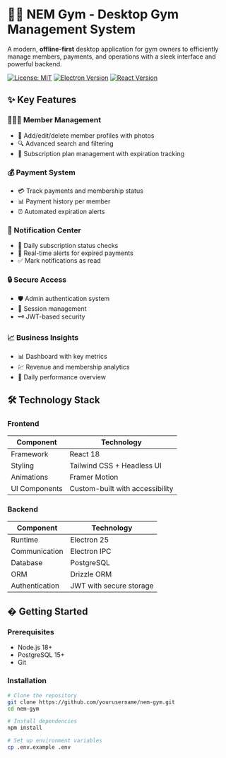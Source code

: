# 🏋️‍♂️ NEM Gym - Desktop Gym Management System



A modern, **offline-first** desktop application for gym owners to efficiently manage members, payments, and operations with a sleek interface and powerful backend.

[![License: MIT](https://img.shields.io/badge/License-MIT-blue.svg)](https://opensource.org/licenses/MIT)
[![Electron Version](https://img.shields.io/badge/Electron-25.0.0-blue)](https://www.electronjs.org/)
[![React Version](https://img.shields.io/badge/React-18.2.0-61DAFB)](https://reactjs.org/)

## ✨ Key Features

### 🧑‍🤝‍🧑 Member Management
- 📝 Add/edit/delete member profiles with photos
- 🔍 Advanced search and filtering
- 📅 Subscription plan management with expiration tracking

### 💰 Payment System
- 💳 Track payments and membership status
- 📊 Payment history per member
- ⏰ Automated expiration alerts

### 🔔 Notification Center
- 🔄 Daily subscription status checks
- 📩 Real-time alerts for expired payments
- ✅ Mark notifications as read

### 🔒 Secure Access
- 🛡️ Admin authentication system
- 🔐 Session management
- 🗝️ JWT-based security

### 📈 Business Insights
- 📊 Dashboard with key metrics
- 💹 Revenue and membership analytics
- 📆 Daily performance overview

## 🛠 Technology Stack

### Frontend
| Component       | Technology                          |
|-----------------|-------------------------------------|
| Framework       | React 18                            |
| Styling         | Tailwind CSS + Headless UI          |
| Animations      | Framer Motion                       |
| UI Components   | Custom-built with accessibility     |

### Backend
| Component       | Technology                          |
|-----------------|-------------------------------------|
| Runtime         | Electron 25                         |
| Communication   | Electron IPC                        |
| Database        | PostgreSQL                          |
| ORM             | Drizzle ORM                         |
| Authentication  | JWT with secure storage             |

## � Getting Started

### Prerequisites
- Node.js 18+
- PostgreSQL 15+
- Git

### Installation
```bash
# Clone the repository
git clone https://github.com/yourusername/nem-gym.git
cd nem-gym

# Install dependencies
npm install

# Set up environment variables
cp .env.example .env
